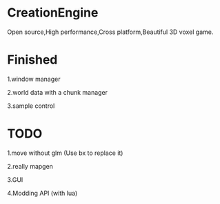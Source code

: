 # CreationEngine

Open source,High performance,Cross platform,Beautiful 3D voxel game.

# Finished

1.window manager

2.world data with a chunk manager

3.sample control


# TODO

1.move without glm (Use bx to replace it)

2.really mapgen

3.GUI

4.Modding API (with lua)